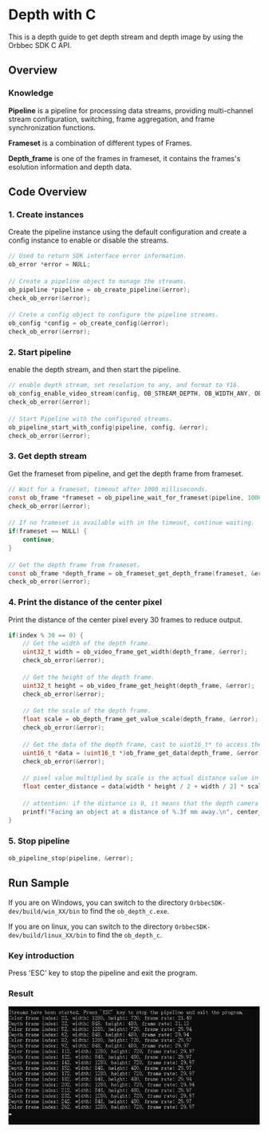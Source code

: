 # Depth with C

This is a depth guide to get depth stream and depth image by using the Orbbec SDK C API.

## Overview

### Knowledge

**Pipeline** is a pipeline for processing data streams, providing multi-channel stream configuration, switching, frame aggregation, and frame synchronization functions.

**Frameset** is a combination of different types of Frames.

**Depth_frame** is one of the frames in frameset, it contains the frames's  esolution information and depth data.

## Code Overview

### 1. Create instances

Create the pipeline instance using the default configuration and create a config instance to enable or disable the streams.

```c
// Used to return SDK interface error information.
ob_error *error = NULL;

// Create a pipeline object to manage the streams.
ob_pipeline *pipeline = ob_create_pipeline(&error);
check_ob_error(&error);

// Crete a config object to configure the pipeline streams.
ob_config *config = ob_create_config(&error);
check_ob_error(&error);
```

### 2. Start pipeline

enable the depth stream, and then start the pipeline.

```c
// enable depth stream, set resolution to any, and format to Y16.
ob_config_enable_video_stream(config, OB_STREAM_DEPTH, OB_WIDTH_ANY, OB_HEIGHT_ANY, OB_FPS_ANY, OB_FORMAT_Y16, &error);
check_ob_error(&error);

// Start Pipeline with the configured streams.
ob_pipeline_start_with_config(pipeline, config, &error);
check_ob_error(&error);
```

### 3. Get  depth stream

Get the frameset from pipeline, and get the depth frame from frameset.

```c
// Wait for a frameset, timeout after 1000 milliseconds.
const ob_frame *frameset = ob_pipeline_wait_for_frameset(pipeline, 1000, &error);
check_ob_error(&error);

// If no frameset is available with in the timeout, continue waiting.
if(frameset == NULL) {
    continue;
}

// Get the depth frame from frameset。
const ob_frame *depth_frame = ob_frameset_get_depth_frame(frameset, &error);
check_ob_error(&error);
```

### 4. Print the distance of the center pixel

Print the distance of the center pixel every 30 frames to reduce output.

```c
if(index % 30 == 0) {
    // Get the width of the depth frame.
    uint32_t width = ob_video_frame_get_width(depth_frame, &error);
    check_ob_error(&error);

    // Get the height of the depth frame.
    uint32_t height = ob_video_frame_get_height(depth_frame, &error);
    check_ob_error(&error);

    // Get the scale of the depth frame.
    float scale = ob_depth_frame_get_value_scale(depth_frame, &error);
    check_ob_error(&error);

    // Get the data of the depth frame, cast to uint16_t* to access the pixels directly for Y16 format.
    uint16_t *data = (uint16_t *)ob_frame_get_data(depth_frame, &error);
    check_ob_error(&error);

    // pixel value multiplied by scale is the actual distance value in millimeters
    float center_distance = data[width * height / 2 + width / 2] * scale;

    // attention: if the distance is 0, it means that the depth camera cannot detect the object（may be out of detection range）
    printf("Facing an object at a distance of %.3f mm away.\n", center_distance);
}
```

### 5. Stop pipeline

```c
ob_pipeline_stop(pipeline, &error);
```

## Run Sample

If you are on Windows, you can switch to the directory `OrbbecSDK-dev/build/win_XX/bin` to find the `ob_depth_c.exe`.

If you are on linux, you can switch to the directory `OrbbecSDK-dev/build/linux_XX/bin` to find the `ob_depth_c`.

### Key introduction

Press 'ESC' key to stop the pipeline and exit the program.

### Result

![Quick_Start_C](/docs/resource/quick_start_c.jpg)

